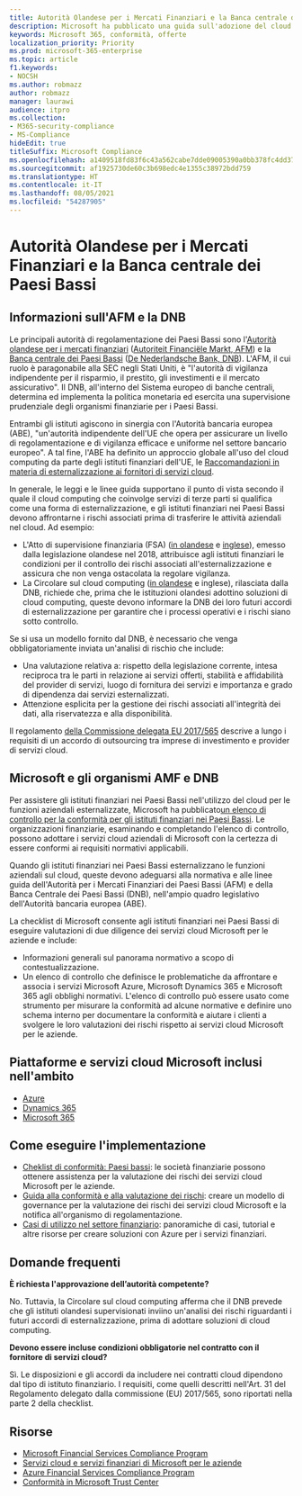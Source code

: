 ```yaml
---
title: Autorità Olandese per i Mercati Finanziari e la Banca centrale dei Paesi Bassi
description: Microsoft ha pubblicato una guida sull'adozione del cloud indirizzata agli istituti finanziari dei Paesi Bassi.
keywords: Microsoft 365, conformità, offerte
localization_priority: Priority
ms.prod: microsoft-365-enterprise
ms.topic: article
f1.keywords:
- NOCSH
ms.author: robmazz
author: robmazz
manager: laurawi
audience: itpro
ms.collection:
- M365-security-compliance
- MS-Compliance
hideEdit: true
titleSuffix: Microsoft Compliance
ms.openlocfilehash: a1409518fd83f6c43a562cabe7dde09005390a0bb378fc4dd37f70b7e4aaf6cf
ms.sourcegitcommit: af1925730de60c3b698edc4e1355c38972bdd759
ms.translationtype: HT
ms.contentlocale: it-IT
ms.lasthandoff: 08/05/2021
ms.locfileid: "54287905"
---
```

# <a name="dutch-authority-for-the-financial-markets-and-the-central-bank-of-the-netherlands"></a>Autorità Olandese per i Mercati Finanziari e la Banca centrale dei Paesi Bassi

## <a name="about-the-afm-and-dnb"></a>Informazioni sull'AFM e la DNB

Le principali autorità di regolamentazione dei Paesi Bassi sono l'[Autorità olandese per i mercati finanziari](https://afm.nl/en) ([Autoriteit Financiële Markt, AFM](https://afm.nl/)) e la [Banca centrale dei Paesi Bassi](https://www.dnb.nl/en/home/index.jsp) ([De Nederlandsche Bank, DNB](https://www.dnb.nl/home/)). L'AFM, il cui ruolo è paragonabile alla SEC negli Stati Uniti, è "l'autorità di vigilanza indipendente per il risparmio, il prestito, gli investimenti e il mercato assicurativo". Il DNB, all'interno del Sistema europeo di banche centrali, determina ed implementa la politica monetaria ed esercita una supervisione prudenziale degli organismi finanziarie per i Paesi Bassi.  
  
Entrambi gli istituti agiscono in sinergia con l'Autorità bancaria europea (ABE), "un'autorità indipendente dell'UE che opera per assicurare un livello di regolamentazione e di vigilanza efficace e uniforme nel settore bancario europeo". A tal fine, l'ABE ha definito un approccio globale all'uso del cloud computing da parte degli istituti finanziari dell'UE, le [Raccomandazioni in materia di esternalizzazione ai fornitori di servizi cloud](https://eba.europa.eu/sites/default/documents/files/documents/10180/1848359/c1005743-567e-40fc-a995-d05fb93df5d1/Draft%20Recommendation%20on%20outsourcing%20to%20Cloud%20Service%20%20%28EBA-CP-2017-06%29.pdf ).  
  
In generale, le leggi e le linee guida supportano il punto di vista secondo il quale il cloud computing che coinvolge servizi di terze parti si qualifica come una forma di esternalizzazione, e gli istituti finanziari nei Paesi Bassi devono affrontarne i rischi associati prima di trasferire le attività aziendali nel cloud. Ad esempio:

- L'Atto di supervisione finanziaria (FSA) ([in olandese](https://wetten.overheid.nl/BWBR0020368/2018-02-09) e [inglese](https://www.toezicht.dnb.nl/en/binaries/51-217291.pdf)), emesso dalla legislazione olandese nel 2018, attribuisce agli istituti finanziari le condizioni per il controllo dei rischi associati all'esternalizzazione e assicura che non venga ostacolata la regolare vigilanza.
- La Circolare sul cloud computing ([in olandese](https://www.toezicht.dnb.nl/binaries/50-224828.pdf) e inglese[](https://www.toezicht.dnb.nl/en/binaries/51-224828.pdf)), rilasciata dalla DNB, richiede che, prima che le istituzioni olandesi adottino soluzioni di cloud computing, queste devono informare la DNB dei loro futuri accordi di esternalizzazione per garantire che i processi operativi e i rischi siano sotto controllo.

Se si usa un modello fornito dal DNB, è necessario che venga obbligatoriamente inviata un'analisi di rischio che include:

- Una valutazione relativa a: rispetto della legislazione corrente, intesa reciproca tra le parti in relazione ai servizi offerti, stabilità e affidabilità del provider di servizi, luogo di fornitura dei servizi e importanza e grado di dipendenza dai servizi esternalizzati.
- Attenzione esplicita per la gestione dei rischi associati all'integrità dei dati, alla riservatezza e alla disponibilità.

Il regolamento [della Commissione delegata EU 2017/565](https://eur-lex.europa.eu/legal-content/EN/TXT/?uri=CELEX:32017R0565) descrive a lungo i requisiti di un accordo di outsourcing tra imprese di investimento e provider di servizi cloud.

## <a name="microsoft-and-the-afm-and-dnb"></a>Microsoft e gli organismi AMF e DNB

Per assistere gli istituti finanziari nei Paesi Bassi nell'utilizzo del cloud per le funzioni aziendali esternalizzate, Microsoft ha pubblicato[un elenco di controllo per la conformità per gli istituti finanziari nei Paesi Bassi](https://aka.ms/FinServ-Guide-Netherlands). Le organizzazioni finanziarie, esaminando e completando l'elenco di controllo, possono adottare i servizi cloud aziendali di Microsoft con la certezza di essere conformi ai requisiti normativi applicabili.  
  
Quando gli istituti finanziari nei Paesi Bassi esternalizzano le funzioni aziendali sul cloud, queste devono adeguarsi alla normativa e alle linee guida dell'Autorità per i Mercati Finanziari dei Paesi Bassi (AFM) e della Banca Centrale dei Paesi Bassi (DNB), nell'ampio quadro legislativo dell'Autorità bancaria europea (ABE).  
  
La checklist di Microsoft consente agli istituti finanziari nei Paesi Bassi di eseguire valutazioni di due diligence dei servizi cloud Microsoft per le aziende e include:

- Informazioni generali sul panorama normativo a scopo di contestualizzazione.
- Un elenco di controllo che definisce le problematiche da affrontare e associa i servizi Microsoft Azure, Microsoft Dynamics 365 e Microsoft 365 agli obblighi normativi. L'elenco di controllo può essere usato come strumento per misurare la conformità ad alcune normative e definire uno schema interno per documentare la conformità e aiutare i clienti a svolgere le loro valutazioni dei rischi rispetto ai servizi cloud Microsoft per le aziende.

## <a name="microsoft-in-scope-cloud-platforms--services"></a>Piattaforme e servizi cloud Microsoft inclusi nell'ambito

- [Azure](https://aka.ms/AzureCompliance)
- [Dynamics 365](https://aka.ms/d365-compliance-list)
- [Microsoft 365](https://aka.ms/o365-compliance-framework)

## <a name="how-to-implement"></a>Come eseguire l'implementazione

- [Cheklist di conformità: Paesi bassi](https://aka.ms/FinServ-Guide-Netherlands): le società finanziarie possono ottenere assistenza per la valutazione dei rischi dei servizi cloud Microsoft per le aziende.
- [Guida alla conformità e alla valutazione dei rischi](https://aka.ms/RiskGovernanceGuide): creare un modello di governance per la valutazione dei rischi dei servizi cloud Microsoft e la notifica all'organismo di regolamentazione.
- [Casi di utilizzo nel settore finanziario](/azure/industry/financial/): panoramiche di casi, tutorial e altre risorse per creare soluzioni con Azure per i servizi finanziari.

## <a name="frequently-asked-questions"></a>Domande frequenti

**È richiesta l'approvazione dell’autorità competente?**

No. Tuttavia, la Circolare sul cloud computing afferma che il DNB prevede che gli istituti olandesi supervisionati inviino un'analisi dei rischi riguardanti i futuri accordi di esternalizzazione, prima di adottare soluzioni di cloud computing.

**Devono essere incluse condizioni obbligatorie nel contratto con il fornitore di servizi cloud?**

Sì. Le disposizioni e gli accordi da includere nei contratti cloud dipendono dal tipo di istituto finanziario. I requisiti, come quelli descritti nell'Art. 31 del Regolamento delegato dalla commissione (EU) 2017/565, sono riportati nella parte 2 della checklist.

## <a name="resources"></a>Risorse

- [Microsoft Financial Services Compliance Program](https://aka.ms/FSCP-Print)
- [Servizi cloud e servizi finanziari di Microsoft per le aziende](https://servicetrust.microsoft.com/viewpage/financialservicesoverview)
- [Azure Financial Services Compliance Program](https://azure.microsoft.com/resources/videos/azurecon-2015-financial-services-compliance-in-azure/)
- [Conformità in Microsoft Trust Center](https://www.microsoft.com/trust-center/compliance/compliance-overview)
